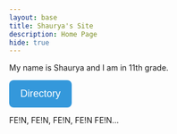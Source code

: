 ```yaml
---
layout: base
title: Shaurya's Site
description: Home Page
hide: true
---
```


My name is Shaurya and I am in 11th grade.

<html lang="en">

<body>
    <div class="dropdown">
        <button class="dropbtn" onclick="toggleDropdown()">Directory</button>
        <div class="dropdown-content" id="myDropdown">
            <a href="http://127.0.0.1:4100/shaurya_2025/about/">About</a>
            <a href="http://127.0.0.1:4100/shaurya_2025/README4YML.html">Readme</a>
            <a href="http://127.0.0.1:4100/shaurya_2025/blogs/">Blogs</a>
        </div>
    </div>
    <script src="script.js"></script>
</body>
</html>

<head>
  <meta charset="UTF-8">
  <meta name="viewport" content="width=device-width, initial-scale=1.0">
  <style>
    body {
      margin: 0;
      transition: background-color 1s ease; /* Smooth transition for background color */
    }
    .overlay {
      position: fixed;
      top: 0;
      left: 0;
      width: 100%;
      height: 100%;
      background-color: rgba(255, 255, 255, 0.8); /* White overlay */
      display: none; /* Hide overlay initially */
      z-index: 9998; /* Behind the loader */
      transition: opacity 1s ease; /* Smooth transition for the overlay */
    }
    .loader {
      position: fixed;
      top: 50%;
      left: 50%;
      transform: translate(-50%, -50%);
      z-index: 9999;
      display: none; /* Hide loader initially */
    }
    .dots {
      display: flex;
      justify-content: center;
      align-items: center;
      gap: 8px;
    }
    .dot {
      width: 20px; /* Size of the dots */
      height: 20px;
      border-radius: 50%;
      background-color: #4CAF50; /* Dot color */
      animation: bounce 0.6s infinite alternate; /* Bounce animation */
    }
    .dot:nth-child(1) { animation-delay: 0s; }
    .dot:nth-child(2) { animation-delay: 0.2s; }
    .dot:nth-child(3) { animation-delay: 0.4s; }
    @keyframes bounce {
      0% { transform: translateY(0); }
      100% { transform: translateY(-15px); }
    }
    .button-custom {
      background-color: #2b669a; /* Main theme color */
      color: white;
      border: none;
      border-radius: 5px;
      padding: 10px 20px;
      font-size: 16px;
      cursor: pointer;
      transition: background-color 0.3s ease, transform 0.3s ease;
    }
    .button-custom:hover {
      background-color: #1d4f73; /* Darker shade for hover */
      transform: scale(1.05); /* Slightly enlarges button on hover */
    }
    .button-custom:active {
      background-color: #163d59; /* Even darker on click */
      transform: scale(0.98); /* Shrinks button slightly on click */
    }
    .button-custom:focus {
      outline: none;
      box-shadow: 0 0 5px #2b669a; /* Adds a shadow on focus */
    }
    .dropdown {
      position: relative;
      display: inline-block;
    }
    .dropdown button {
      background-color: #3498db;
      color: white;
      padding: 14px 20px;
      font-size: 18px;
      border: none;
      border-radius: 8px;
      cursor: pointer;
      transition: background-color 0.3s ease;
    }
    .dropdown button:hover {
      background-color: #2980b9;
    }
    .dropdown-content {
      display: none;
      position: absolute;
      background-color: #34495e;
      min-width: 160px;
      box-shadow: 0px 8px 16px rgba(0, 0, 0, 0.2);
      border-radius: 8px;
      z-index: 1;
      opacity: 0;
      transform: translateY(10px);
      transition: opacity 0.3s ease, transform 0.3s ease;
    }
    .dropdown-content a {
      color: white;
      padding: 12px 16px;
      text-decoration: none;
      display: block;
      border-radius: 8px;
      transition: background-color 0.3s ease;
    }
    .dropdown-content a:hover {
      background-color: #1abc9c;
    }
    .dropdown:hover .dropdown-content {
      display: block;
      opacity: 1;
      transform: translateY(0);
    }
  </style>
</head>

FE!N, FE!N, FE!N, FE!N FE!N...

<html lang="en">
<head>
    <meta charset="UTF-8">
    <meta name="viewport" content="width=device-width, initial-scale=1.0">
    <title>Button Redirect Example</title>
    <link rel="stylesheet" href="styles.css"> <!-- Link to your CSS file -->
    <style>
        .redirect-button {
            padding: 10px 20px;
            background-color: #007BFF; /* Button color */
            color: white; /* Text color */
            border: none; /* No border */
            border-radius: 5px; /* Rounded corners */
            cursor: pointer; /* Pointer cursor on hover */
            transition: background-color 0.3s; /* Smooth hover effect */
        }

        .redirect-button:hover {
            background-color: #0056b3; /* Darker color on hover */
        }
    </style>
</head>
<body>
    <button class="redirect-button" onclick="window.location.href='https://www.youtube.com/watch?v=B9synWjqBn8'">The Best Hype Song</button>
</body>
</html>

This is a list of Bollywood songs, as well as some personal favorite Hindi songs; Bollywood songs incorporate both modernized and cultural Indian music, and they are my favorite category of songs:

<html lang="en">
<head>
    <meta charset="UTF-8">
    <meta name="viewport" content="width=device-width, initial-scale=1.0">
    <title>Button Redirect Example</title>
    <link rel="stylesheet" href="styles.css"> <!-- Link to your CSS file -->
    <style>
        .redirect-button2 {
            padding: 10px 20px;
            background-color: #007BFF; /* Button color */
            color: white; /* Text color */
            border: none; /* No border */
            border-radius: 5px; /* Rounded corners */
            cursor: pointer; /* Pointer cursor on hover */
            transition: background-color 0.3s; /* Smooth hover effect */
        }

        .redirect-button2:hover {
            background-color: #0056b3; /* Darker color on hover */
        }
    </style>
</head>
<body>
    <button class="redirect-button2" onclick="window.location.href='https://open.spotify.com/playlist/55cg4nkj03sCr4SgkP57D9'">Fav Bollywood Songs</button>
</body>
</html>

This is a button that helps you finally be done with programming in this class:
<html lang="en">
<head>
    <meta charset="UTF-8">
    <meta name="viewport" content="width=device-width, initial-scale=1.0">
    <title>No Action Button</title>
    <link rel="stylesheet" href="styles.css"> <!-- Link to your CSS file -->
    <style>
        .no-action-button {
            padding: 10px 20px;
            background-color: #007BFF; /* Button color */
            color: white; /* Text color */
            border: none; /* No border */
            border-radius: 5px; /* Rounded corners */
            cursor: pointer; /* Pointer cursor on hover */
            transition: background-color 0.3s; /* Smooth hover effect */
        }

        .no-action-button:hover {
            background-color: #0056b3; /* Darker color on hover */
        }
    </style>
</head>
<body>
    <button class="no-action-button">THE ULTIMATE ESCAPE FROM CSP</button>
</body>
</html>
(P.S. it doesn't lead anywhere because you are never 'done' with programming in this class, you always have something to code!)

